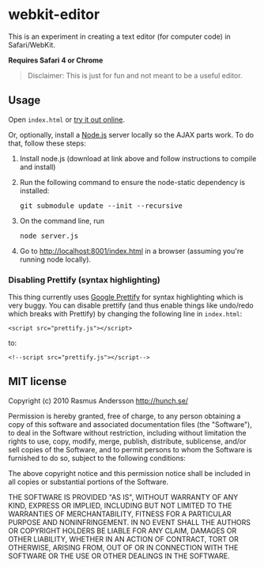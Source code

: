 # webkit-editor

This is an experiment in creating a text editor (for computer code) in Safari/WebKit.

**Requires Safari 4 or Chrome**

> Disclaimer: This is just for fun and not meant to be a useful editor.

## Usage

Open `index.html` or <a href="http://hunch.se/webkit-editor/">try it out online</a>.

Or, optionally, install a <a href="http://nodejs.org/">Node.js</a> server locally so the AJAX parts work.  To do that, follow these steps:

1. Install node.js (download at link above and follow instructions to compile and install)

2. Run the following command to ensure the node-static dependency is installed: <pre>git submodule update --init --recursive</pre>

3. On the command line, run <pre>node server.js</pre>

4. Go to <a href src="http://localhost:8001/index.html">http://localhost:8001/index.html</a> in a browser (assuming you're running node locally).

### Disabling Prettify (syntax highlighting)

This thing currently uses [Google Prettify](http://code.google.com/p/google-code-prettify/) for syntax highlighting which is very buggy. You can disable prettify (and thus enable things like undo/redo which breaks with Prettify) by changing the following line in `index.html`:

    <script src="prettify.js"></script>

to:

    <!--script src="prettify.js"></script-->

## MIT license

Copyright (c) 2010 Rasmus Andersson <http://hunch.se/>

Permission is hereby granted, free of charge, to any person obtaining a copy
of this software and associated documentation files (the "Software"), to deal
in the Software without restriction, including without limitation the rights
to use, copy, modify, merge, publish, distribute, sublicense, and/or sell
copies of the Software, and to permit persons to whom the Software is
furnished to do so, subject to the following conditions:

The above copyright notice and this permission notice shall be included in
all copies or substantial portions of the Software.

THE SOFTWARE IS PROVIDED "AS IS", WITHOUT WARRANTY OF ANY KIND, EXPRESS OR
IMPLIED, INCLUDING BUT NOT LIMITED TO THE WARRANTIES OF MERCHANTABILITY,
FITNESS FOR A PARTICULAR PURPOSE AND NONINFRINGEMENT. IN NO EVENT SHALL THE
AUTHORS OR COPYRIGHT HOLDERS BE LIABLE FOR ANY CLAIM, DAMAGES OR OTHER
LIABILITY, WHETHER IN AN ACTION OF CONTRACT, TORT OR OTHERWISE, ARISING FROM,
OUT OF OR IN CONNECTION WITH THE SOFTWARE OR THE USE OR OTHER DEALINGS IN
THE SOFTWARE.
